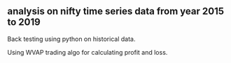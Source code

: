 ## analysis on nifty time series data from year 2015 to 2019
Back testing using python on historical data.

Using WVAP trading algo for calculating profit and loss.
